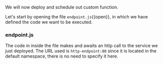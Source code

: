 We will now deploy and schedule out custom function.

Let's start by opening the file `endpoint.js`{{open}}, in which we have defined the code we want to be executed.

### endpoint.js
The code in inside the file makes and awaits an http call to the service we just deployed. The URL used is `http-endpoint:80` since it is located in the default namespace, there is no need to specify it here.

